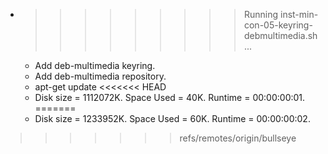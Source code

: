 * >>>>>>>>> Running inst-min-con-05-keyring-debmultimedia.sh ...
  * Add deb-multimedia keyring.
  * Add deb-multimedia repository.
  * apt-get update
<<<<<<< HEAD
  * Disk size = 1112072K. Space Used = 40K. Runtime = 00:00:00:01.
=======
  * Disk size = 1233952K. Space Used = 60K. Runtime = 00:00:00:02.
>>>>>>> refs/remotes/origin/bullseye

